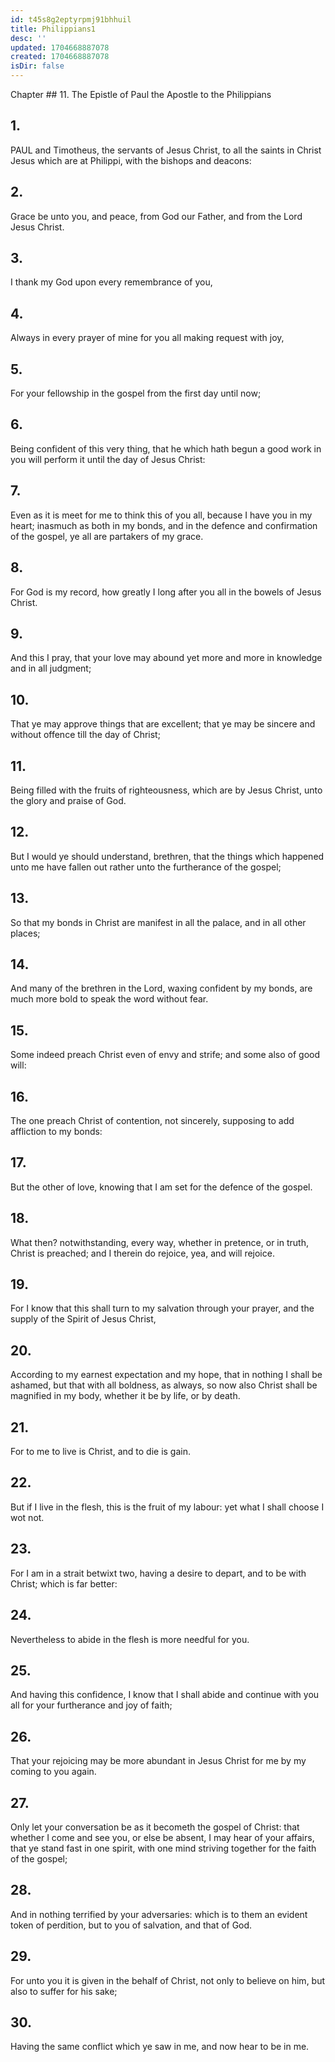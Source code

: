```yaml
---
id: t45s8g2eptyrpmj91bhhuil
title: Philippians1
desc: ''
updated: 1704668887078
created: 1704668887078
isDir: false
---
```

Chapter ## 11.
The Epistle of Paul the Apostle to the Philippians
## 1.
PAUL and Timotheus, the servants of Jesus Christ, to all the saints in Christ Jesus which are at Philippi, with the bishops and deacons:
## 2.
Grace be unto you, and peace, from God our Father, and from the Lord Jesus Christ.
## 3.
I thank my God upon every remembrance of you,
## 4.
Always in every prayer of mine for you all making request with joy,
## 5.
For your fellowship in the gospel from the first day until now;
## 6.
Being confident of this very thing, that he which hath begun a good work in you will perform it until the day of Jesus Christ:
## 7.
Even as it is meet for me to think this of you all, because I have you in my heart; inasmuch as both in my bonds, and in the defence and confirmation of the gospel, ye all are partakers of my grace.
## 8.
For God is my record, how greatly I long after you all in the bowels of Jesus Christ.
## 9.
And this I pray, that your love may abound yet more and more in knowledge and in all judgment;
## 10.
That ye may approve things that are excellent; that ye may be sincere and without offence till the day of Christ;
## 11.
Being filled with the fruits of righteousness, which are by Jesus Christ, unto the glory and praise of God.
## 12.
But I would ye should understand, brethren, that the things which happened unto me have fallen out rather unto the furtherance of the gospel;
## 13.
So that my bonds in Christ are manifest in all the palace, and in all other places;
## 14.
And many of the brethren in the Lord, waxing confident by my bonds, are much more bold to speak the word without fear.
## 15.
Some indeed preach Christ even of envy and strife; and some also of good will:
## 16.
The one preach Christ of contention, not sincerely, supposing to add affliction to my bonds:
## 17.
But the other of love, knowing that I am set for the defence of the gospel.
## 18.
What then? notwithstanding, every way, whether in pretence, or in truth, Christ is preached; and I therein do rejoice, yea, and will rejoice.
## 19.
For I know that this shall turn to my salvation through your prayer, and the supply of the Spirit of Jesus Christ,
## 20.
According to my earnest expectation and my hope, that in nothing I shall be ashamed, but that with all boldness, as always, so now also Christ shall be magnified in my body, whether it be by life, or by death.
## 21.
For to me to live is Christ, and to die is gain.
## 22.
But if I live in the flesh, this is the fruit of my labour: yet what I shall choose I wot not.
## 23.
For I am in a strait betwixt two, having a desire to depart, and to be with Christ; which is far better:
## 24.
Nevertheless to abide in the flesh is more needful for you.
## 25.
And having this confidence, I know that I shall abide and continue with you all for your furtherance and joy of faith;
## 26.
That your rejoicing may be more abundant in Jesus Christ for me by my coming to you again.
## 27.
Only let your conversation be as it becometh the gospel of Christ: that whether I come and see you, or else be absent, I may hear of your affairs, that ye stand fast in one spirit, with one mind striving together for the faith of the gospel;
## 28.
And in nothing terrified by your adversaries: which is to them an evident token of perdition, but to you of salvation, and that of God.
## 29.
For unto you it is given in the behalf of Christ, not only to believe on him, but also to suffer for his sake;
## 30.
Having the same conflict which ye saw in me, and now hear to be in me.
